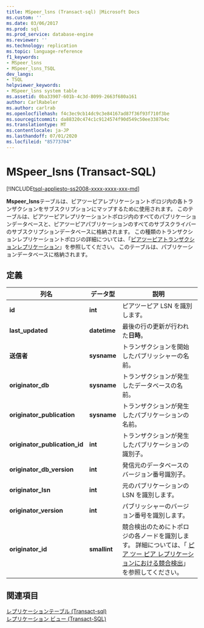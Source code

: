```yaml
---
title: MSpeer_lsns (Transact-sql) |Microsoft Docs
ms.custom: ''
ms.date: 03/06/2017
ms.prod: sql
ms.prod_service: database-engine
ms.reviewer: ''
ms.technology: replication
ms.topic: language-reference
f1_keywords:
- MSpeer_lsns
- MSpeer_lsns_TSQL
dev_langs:
- TSQL
helpviewer_keywords:
- MSpeer_lsns system table
ms.assetid: 0ba33907-601b-4c3d-8099-2663f680a161
author: CarlRabeler
ms.author: carlrab
ms.openlocfilehash: f4c3ec9cb14dc9c3e84167ad87f36f93f710f3be
ms.sourcegitcommit: da88320c474c1c9124574f90d549c50ee3387b4c
ms.translationtype: MT
ms.contentlocale: ja-JP
ms.lasthandoff: 07/01/2020
ms.locfileid: "85773704"
---
```

# <a name="mspeer_lsns-transact-sql"></a>MSpeer_lsns (Transact-SQL)
[!INCLUDE[tsql-appliesto-ss2008-xxxx-xxxx-xxx-md](../../includes/applies-to-version/sqlserver.md)]

  **Mspeer_lsns**テーブルは、ピアツーピアレプリケーショントポロジ内の各トランザクションをサブスクリプションにマップするために使用されます。 このテーブルは、ピアツーピアレプリケーショントポロジ内のすべてのパブリケーションデータベースと、ピアツーピアパブリケーションのすべてのサブスクライバーのサブスクリプションデータベースに格納されます。 この種類のトランザクションレプリケーショントポロジの詳細については、「[ピアツーピアトランザクションレプリケーション](../../relational-databases/replication/transactional/peer-to-peer-transactional-replication.md)」を参照してください。 このテーブルは、パブリケーションデータベースに格納されます。  
  
## <a name="definition"></a>定義  
  
|列名|データ型|説明|  
|-----------------|---------------|-----------------|  
|**id**|**int**|ピアツーピア LSN を識別します。|  
|**last_updated**|**datetime**|最後の行の更新が行われた**日時**。|  
|**送信者**|**sysname**|トランザクションを開始したパブリッシャーの名前。|  
|**originator_db**|**sysname**|トランザクションが発生したデータベースの名前。|  
|**originator_publication**|**sysname**|トランザクションが発生したパブリケーションの名前。|  
|**originator_publication_id**|**int**|トランザクションが発生したパブリケーションの識別子。|  
|**originator_db_version**|**int**|発信元のデータベースのバージョン番号識別子。|  
|**originator_lsn**|**int**|元のパブリケーションの LSN を識別します。|  
|**originator_version**|**int**|パブリッシャーのバージョン番号を識別します。|  
|**originator_id**|**smallint**|競合検出のためにトポロジの各ノードを識別します。 詳細については、「 [ピア ツー ピア レプリケーションにおける競合検出](../../relational-databases/replication/transactional/peer-to-peer-conflict-detection-in-peer-to-peer-replication.md)」を参照してください。|  
  
## <a name="see-also"></a>関連項目  
 [レプリケーションテーブル &#40;Transact-sql&#41;](../../relational-databases/system-tables/replication-tables-transact-sql.md)   
 [レプリケーション ビュー &#40;Transact-SQL&#41;](../../relational-databases/system-views/replication-views-transact-sql.md)  
  
  
